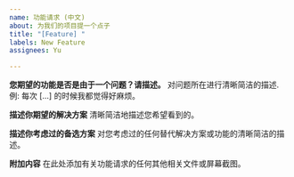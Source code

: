 ```yaml
---
name: 功能请求 (中文)
about: 为我们的项目提一个点子
title: "[Feature] "
labels: New Feature
assignees: Yu

---
```


**您期望的功能是否是由于一个问题？请描述。**
对问题所在进行清晰简洁的描述. 例:  每次 [...] 的时候我都觉得好麻烦。

**描述你期望的解决方案**
清晰简洁地描述您希望看到的。

**描述你考虑过的备选方案**
对您考虑过的任何替代解决方案或功能的清晰简洁的描述。

**附加内容**
在此处添加有关功能请求的任何其他相关文件或屏幕截图。
